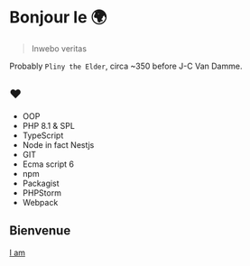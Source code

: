 # Bonjour le 🌍

> Inwebo veritas

Probably `Pliny the Elder`, circa ~350 before J-C Van Damme.

## ❤

- OOP
- PHP 8.1 & SPL
- TypeScript
- Node in fact Nestjs
- GIT
- Ecma script 6
- npm
- Packagist
- PHPStorm
- Webpack

## Bienvenue

<a href="https://wwww.julien-hannotin.fr">I am</a> 
